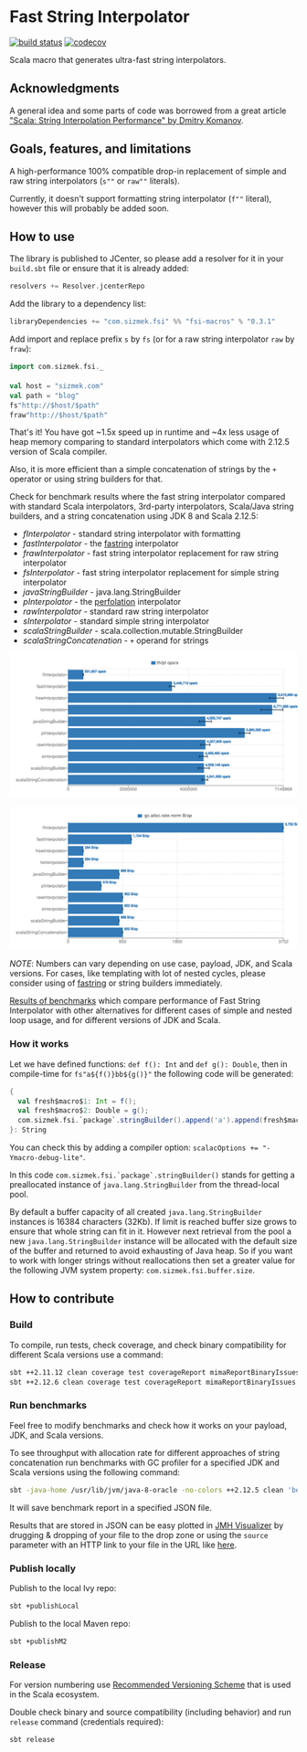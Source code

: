 # Fast String Interpolator

[![build status](https://travis-ci.org/Sizmek/fast-string-interpolator.svg?branch=master)](https://travis-ci.org/Sizmek/fast-string-interpolator)
[![codecov](https://codecov.io/gh/Sizmek/fast-string-interpolator/branch/master/graph/badge.svg)](https://codecov.io/gh/Sizmek/fast-string-interpolator)

Scala macro that generates ultra-fast string interpolators.

## Acknowledgments

A general idea and some parts of code was borrowed from a great article ["Scala: String Interpolation Performance" by Dmitry Komanov](https://medium.com/@dkomanov/scala-string-interpolation-performance-21dc85e83afd).

## Goals, features, and limitations

A high-performance 100% compatible drop-in replacement of simple and raw string interpolators (`s""` or `raw""` literals).

Currently, it doesn't support formatting string interpolator (`f""` literal), however this will probably be added soon.

## How to use

The library is published to JCenter, so please add a resolver for it in your `build.sbt` file or ensure that it is
already added:

```sbt
resolvers += Resolver.jcenterRepo
```

Add the library to a dependency list:

```sbt
libraryDependencies += "com.sizmek.fsi" %% "fsi-macros" % "0.3.1"
```

Add import and replace prefix `s` by `fs` (or for a raw string interpolator `raw` by `fraw`):

```scala
import com.sizmek.fsi._

val host = "sizmek.com"
val path = "blog"
fs"http://$host/$path"
fraw"http://$host/$path"
```

That's it! You have got ~1.5x speed up in runtime and ~4x less usage of heap memory comparing to standard interpolators
which come with 2.12.5 version of Scala compiler.

Also, it is more efficient than a simple concatenation of strings by the `+` operator or using string builders for that.

Check for benchmark results where the fast string interpolator compared with standard Scala interpolators, 3rd-party
interpolators, Scala/Java string builders, and a string concatenation using JDK 8 and Scala 2.12.5:
- *fInterpolator* - standard string interpolator with formatting
- *fastInterpolator* - the [fastring](https://github.com/Atry/fastring) interpolator
- *frawInterpolator* - fast string interpolator replacement for raw string interpolator
- *fsInterpolator* - fast string interpolator replacement for simple string interpolator
- *javaStringBuilder* - java.lang.StringBuilder
- *pInterpolator* - the [perfolation](https://github.com/outr/perfolation) interpolator
- *rawInterpolator* - standard raw string interpolator
- *sInterpolator* - standard simple string interpolator
- *scalaStringBuilder* - scala.collection.mutable.StringBuilder
- *scalaStringConcatenation* - `+` operand for strings

[![Throughput](docs/fast_string_interpolator_throughput.png)](docs/fast_string_interpolator_throughput.png)

[![Heap Usage](docs/fast_string_interpolator_heap_usage.png)](docs/fast_string_interpolator_heap_usage.png)

*NOTE*: Numbers can vary depending on use case, payload, JDK, and Scala versions. For cases, like templating with lot
of nested cycles, please consider using of [fastring](https://github.com/Atry/fastring) or string builders immediately.

[Results of benchmarks](https://sizmek.github.io/fast-string-interpolator) which compare performance of Fast String
Interpolator with other alternatives for different cases of simple and nested loop usage, and for different versions of
JDK and Scala.

### How it works

Let we have defined functions: `def f(): Int` and `def g(): Double`, then in compile-time for `fs"a${f()}bb${g()}"`
the following code will be generated:

```scala
{
  val fresh$macro$1: Int = f();
  val fresh$macro$2: Double = g();
  com.sizmek.fsi.`package`.stringBuilder().append('a').append(fresh$macro$1).append("bb").append(fresh$macro$2).toString();
}: String
```

You can check this by adding a compiler option: `scalacOptions += "-Ymacro-debug-lite"`.

In this code ```com.sizmek.fsi.`package`.stringBuilder()``` stands for getting a preallocated instance of
`java.lang.StringBuilder` from the thread-local pool.

By default a buffer capacity of all created `java.lang.StringBuilder` instances is 16384 characters (32Kb). If limit
is reached buffer size grows to ensure that whole string can fit in it. However next retrieval from the pool a new
`java.lang.StringBuilder` instance will be allocated with the default size of the buffer and returned to avoid
exhausting of Java heap. So if you want to work with longer strings without reallocations then set a greater value for
the following JVM system property: `com.sizmek.fsi.buffer.size`.

## How to contribute

### Build

To compile, run tests, check coverage, and check binary compatibility for different Scala versions use a command:

```sh
sbt ++2.11.12 clean coverage test coverageReport mimaReportBinaryIssues
sbt ++2.12.6 clean coverage test coverageReport mimaReportBinaryIssues
```

### Run benchmarks

Feel free to modify benchmarks and check how it works on your payload, JDK, and Scala versions.

To see throughput with allocation rate for different approaches of string concatenation run benchmarks with GC profiler
for a specified JDK and Scala versions using the following command:

```sh
sbt -java-home /usr/lib/jvm/java-8-oracle -no-colors ++2.12.5 clean 'benchmark/jmh:run -jvm /usr/lib/jvm/java-9-oracle/bin/java -prof gc -rf json -rff jdk-9_scala-2.12.5.json .*'
```

It will save benchmark report in a specified JSON file.

Results that are stored in JSON can be easy plotted in [JMH Visualizer](http://jmh.morethan.io/) by drugging & dropping
of your file to the drop zone or using the `source` parameter with an HTTP link to your file in the URL like
[here](http://jmh.morethan.io/?source=https://sizmek.github.io/fast-string-interpolator/jdk-8_scala-2.12.5.json).

### Publish locally

Publish to the local Ivy repo:

```sh
sbt +publishLocal
```

Publish to the local Maven repo:

```sh
sbt +publishM2
```

### Release

For version numbering use [Recommended Versioning Scheme](http://docs.scala-lang.org/overviews/core/binary-compatibility-for-library-authors.html#recommended-versioning-scheme)
that is used in the Scala ecosystem.

Double check binary and source compatibility (including behavior) and run `release` command (credentials required):

```sh
sbt release
```
